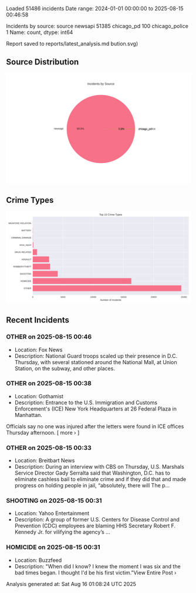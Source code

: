 
Loaded 51486 incidents
Date range: 2024-01-01 00:00:00 to 2025-08-15 00:46:58

Incidents by source:
source
newsapi           51385
chicago_pd          100
chicago_police        1
Name: count, dtype: int64

Report saved to reports/latest_analysis.md
bution.svg)

## Source Distribution
![Source Distribution](images/source_distribution.svg)

## Crime Types
![Crime Types](images/crime_types.svg)

## Recent Incidents

### OTHER on 2025-08-15 00:46
- Location: Fox News
- Description: National Guard troops scaled up their presence in D.C. Thursday, with several stationed around the National Mall, at Union Station, on the subway, and other places.


### OTHER on 2025-08-15 00:38
- Location: Gothamist
- Description: Entrance to the U.S. Immigration and Customs Enforcement's (ICE) New York Headquarters at 26 Federal Plaza in Manhattan.
 

Officials say no one was injured after the letters were found in ICE offices Thursday afternoon. [ more › ]


### OTHER on 2025-08-15 00:33
- Location: Breitbart News
- Description: During an interview with CBS on Thursday, U.S. Marshals Service Director Gady Serralta said that Washington, D.C. has to eliminate cashless bail to eliminate crime and if they did that and made progress on holding people in jail, “absolutely, there will
The p…


### SHOOTING on 2025-08-15 00:31
- Location: Yahoo Entertainment
- Description: A group of former U.S. Centers for Disease Control and Prevention (CDC) employees are blaming HHS Secretary Robert F. Kennedy Jr. for vilifying the agency’s ...


### HOMICIDE on 2025-08-15 00:31
- Location: Buzzfeed
- Description: "When did I know? I knew the moment I was six and the bad times began. I thought I'd be his first victim."View Entire Post ›

Analysis generated at: Sat Aug 16 01:08:24 UTC 2025
